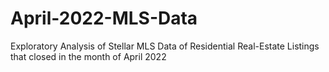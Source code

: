 # April-2022-MLS-Data
 Exploratory Analysis of Stellar MLS Data of Residential Real-Estate Listings that closed in the month of April 2022
